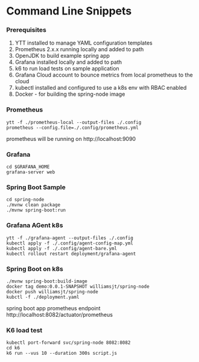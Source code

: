 # Command Line Snippets

### Prerequisites
1. YTT installed to manage YAML configuration templates
2. Prometheus 2.x.x running locally and added to path
3. OpenJDK to build example spring app
4. Grafana installed locally and added to path
5. k6 to run load tests on sample application
6. Grafana Cloud account to bounce metrics from local prometheus to the cloud
7. kubectl installed and configured to use a k8s env with RBAC enabled
8. Docker - for building the spring-node image

### Prometheus
```
ytt -f ./prometheus-local --output-files ./.config
prometheus --config.file=./.config/prometheus.yml
```
prometheus will be running on http://localhost:9090

### Grafana
```
cd $GRAFANA_HOME
grafana-server web
```

### Spring Boot Sample 
```
cd spring-node
./mvnw clean package
./mvnw spring-boot:run
```

### Grafana AGent k8s
```
ytt -f ./grafana-agent --output-files ./.config
kubectl apply -f ./.config/agent-config-map.yml
kubectl apply -f ./.config/agent-bare.yml
kubectl rollout restart deployment/grafana-agent
```

### Spring Boot on k8s
```
./mvnw spring-boot:build-image
docker tag demo:0.0.1-SNAPSHOT williamsjt/spring-node
docker push williamsjt/spring-node
kubctl -f ./deployment.yaml
```

spring boot app prometheus endpoint http://localhost:8082/actuator/prometheus

### K6 load test
```
kubectl port-forward svc/spring-node 8082:8082
cd k6
k6 run --vus 10 --duration 300s script.js
```